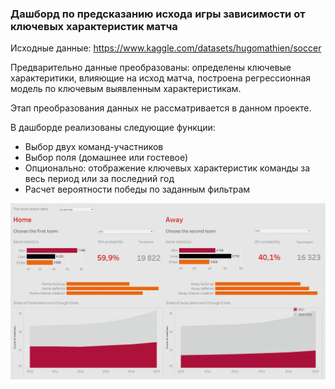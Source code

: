 ### Дашборд по предсказанию исхода игры зависимости от ключевых характеристик матча

Исходные данные: https://www.kaggle.com/datasets/hugomathien/soccer   

Предварительно данные преобразованы: определены ключевые характеритики, влияющие на исход матча, построена регрессионная модель по ключевым выявленным характеристикам.

Этап  преобразования данных не рассматривается в данном проекте.

В дашборде реализованы следующие функции:

* Выбор двух команд-участников  
* Выбор поля (домашнее или гостевое)  
* Опционально: отображение ключевых характеристик команды за весь период или за последний год  
* Расчет вероятности победы по заданным фильтрам  

<img src="https://github.com/SteppyN/Footbool_tableau_project/blob/main/Dashboard_view.png"> 
